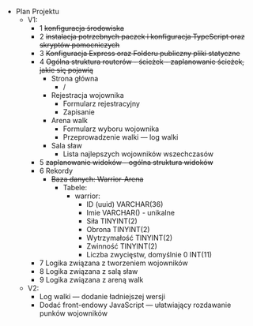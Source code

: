 



- Plan Projektu
  - V1: 
    - 1 ~~konfiguracja środowiska~~
    - 2 ~~instalacja potrzebnych paczek i konfiguracja TypeScript oraz skryptów pomocniczych~~
    - 3 ~~Konfiguracja Express oraz Folderu publiczny pliki statyczne~~
    - 4 ~~Ogólna struktura routerów - ścieżek - zaplanowanie ścieżek, jakie się pojawią~~
      - Strona główna
        - /
      - Rejestracja wojownika
        - Formularz rejestracyjny
        - Zapisanie
      - Arena walk
        - Formularz wyboru wojownika
        - Przeprowadzenie walki — log walki
      - Sala sław
        - Lista najlepszych wojowników wszechczasów
    - 5 ~~zaplanowanie widoków - ogólna struktura widoków~~
    - 6 Rekordy
      - ~~Baza danych: Warrior-Arena~~
        - Tabele:
          - warrior:
            - ID (uuid) VARCHAR(36)
            - Imie   VARCHAR() - unikalne
            - Siła   TINYINT(2)
            - Obrona TINYINT(2)
            - Wytrzymałość TINYINT(2)
            - Zwinność TINYINT(2)
            - Liczba zwycięstw, domyślnie 0 INT(11)
    - 7 Logika związana z tworzeniem wojowników
    - 8 Logika związana z salą sław
    - 9 Logika związana z areną walk
  - V2:
    - Log walki — dodanie ładniejszej wersji 
    - Dodać front-endowy JavaScript — ułatwiający rozdawanie punków wojowników